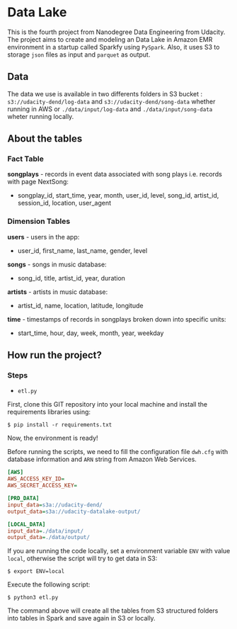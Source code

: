 # Data Lake
This is the fourth project from Nanodegree Data Engineering from Udacity. The project aims to create and modeling an Data Lake in Amazon EMR environment in a startup called Sparkfy using `PySpark`. Also, it uses S3 to storage `json` files as input and `parquet` as output.

## Data
The data we use is available in two differents folders in S3 bucket : `s3://udacity-dend/log-data` and `s3://udacity-dend/song-data` whether running in AWS or `./data/input/log-data` and `./data/input/song-data` wheter running locally.

## About the tables
### Fact Table
**songplays** - records in event data associated with song plays i.e. records with page NextSong:
- songplay_id, start_time, year, month, user_id, level, song_id, artist_id, session_id, location, user_agent

### Dimension Tables
**users** - users in the app:
- user_id, first_name, last_name, gender, level  

**songs** - songs in music database:
- song_id, title, artist_id, year, duration  

**artists** - artists in music database:
- artist_id, name, location, latitude, longitude  

**time** - timestamps of records in songplays broken down into specific units:
- start_time, hour, day, week, month, year, weekday  

## How run the project?
### Steps
- `etl.py`

First, clone this GIT repository into your local machine and install the requirements libraries using:
```console
$ pip install -r requirements.txt
```
Now, the environment is ready! 

Before running the scripts, we need to fill the configuration file `dwh.cfg` with database information and `ARN` string from Amazon Web Services.
```ini
[AWS]
AWS_ACCESS_KEY_ID=
AWS_SECRET_ACCESS_KEY=

[PRD_DATA]
input_data=s3a://udacity-dend/
output_data=s3a://udacity-datalake-output/

[LOCAL_DATA]
input_data=./data/input/
output_data=./data/output/
```
If you are running the code locally, set a environment variable `ENV` with value `local`, otherwise the script will try to get data in S3:
```console
$ export ENV=local
```

Execute the following script:
```console
$ python3 etl.py
```
The command above will create all the tables from S3 structured folders into tables in Spark and save again in S3 or locally. 
